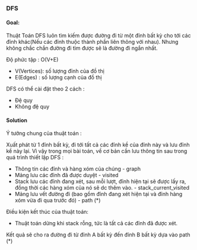 ### DFS

#### Goal:

Thuật Toán DFS luôn tìm kiếm được đường đi từ một đỉnh bất kỳ cho tới các đỉnh khác(Nếu các đỉnh thuộc thành phần liên thông với nhau). Nhưng không chắc chắn đường đi tìm được sẽ là đường đi ngắn nhất.

Độ phức tập : O(V+E)
- V(Vertices): số lượng đỉnh của đồ thị
- E(Edges) : số lượng cạnh của đồ thị

DFS có thể cài đặt theo 2 cách :
- Đệ quy
- Không đệ quy

#### Solution

Ý tưởng chung của thuật toán :

Xuất phát từ 1 đỉnh bất kỳ, đi tới tất cả các đỉnh kề của đỉnh này và lưu đỉnh kề này lại. Vì vậy trong mọi bài toán, về cơ bản cần lưu thông tin sau trong quá trình thiết lập DFS :
- Thông tin các đỉnh và hàng xóm của chúng - graph
- Mảng lưu các đỉnh đã được duyệt - visited
- Stack lưu các đỉnh đang xét, sau mỗi lượt, đỉnh hiện tại sẽ được lấy ra, đồng thời các hàng xóm của nó sẽ dc thêm vào. - stack_current_visited
- Mảng lưu vết đường đi (bao gồm đỉnh đang xét hiện tại và đỉnh hàng xóm vừa đi qua trước đó) - path (*)

Điều kiện kết thúc của thuật toán:
- Thuật toán dừng khi stack rỗng, tức là tất cả các đỉnh đã được xét.

Kết quả sẽ cho ra đường đi từ đỉnh A bất kỳ đến đỉnh B bất kỳ dựa vào path (*)



